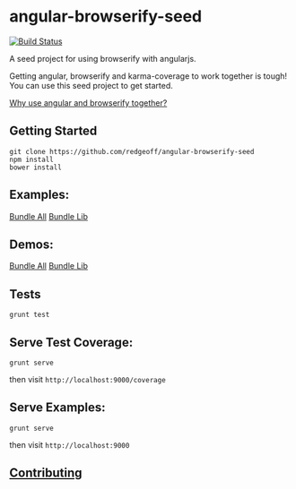 angular-browserify-seed
====

[![Build Status](https://travis-ci.org/redgeoff/angular-browserify-seed.svg)](https://travis-ci.org/redgeoff/angular-browserify-seed)

A seed project for using browserify with angularjs.

Getting angular, browserify and karma-coverage to work together is tough! You can use this seed project to get started.

[Why use angular and browserify together?](https://blog.codecentric.de/en/2014/08/angularjs-browserify/)

Getting Started
---

	git clone https://github.com/redgeoff/angular-browserify-seed
	npm install
	bower install


Examples:
---

[Bundle All](https://github.com/redgeoff/angular-browserify-seed/blob/master/examples/bundleall)
[Bundle Lib](https://github.com/redgeoff/angular-browserify-seed/blob/master/examples/bundlelib)

Demos:
---

[Bundle All](https://redgeoff.github.io/angular-browserify-seed/examples/bundleall)
[Bundle Lib](https://redgeoff.github.io/angular-browserify-seed/examples/bundlelib)

Tests
---

	grunt test

Serve Test Coverage:
---

	grunt serve

then visit `http://localhost:9000/coverage`

Serve Examples:
---

	grunt serve

then visit `http://localhost:9000`

[Contributing](CONTRIBUTING.md)
---


